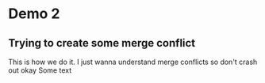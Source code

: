 # Demo 2

## Trying to create some merge conflict
This is how we do it.
I just wanna understand merge conflicts so don't crash out okay
Some text
